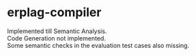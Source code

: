 # erplag-compiler
Implemented till Semantic Analysis.\
Code Generation not implemented.\
Some semantic checks in the evaluation test cases also missing.

